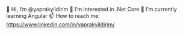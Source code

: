 👋 Hi, I’m @yaprakyildirim
👀 I’m interested in .Net Core 
🌱 I’m currently learning Angular
📫 How to reach me: https://www.linkedin.com/in/yaprakyildirim/
